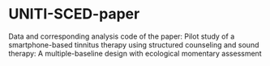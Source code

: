 # UNITI-SCED-paper
Data and corresponding analysis code of the paper: Pilot study of a smartphone-based tinnitus therapy using structured counseling and sound therapy: A multiple-baseline design with ecological momentary assessment
